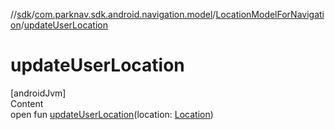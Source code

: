 //[sdk](../../../index.md)/[com.parknav.sdk.android.navigation.model](../index.md)/[LocationModelForNavigation](index.md)/[updateUserLocation](update-user-location.md)



# updateUserLocation  
[androidJvm]  
Content  
open fun [updateUserLocation](update-user-location.md)(location: [Location](https://developer.android.com/reference/kotlin/android/location/Location.html))  



